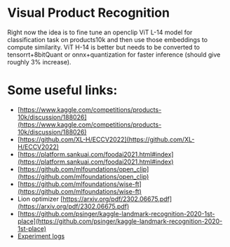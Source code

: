 # Visual Product Recognition
Right now the idea is to fine tune an openclip ViT L-14 model for classification task on products10k and then use those embeddings to compute similarity.
ViT H-14 is better but needs to be converted to tensorrt+8bitQuant or onnx+quantization for faster inference (should give roughly 3% increase).
# Some useful links:
* [https://www.kaggle.com/competitions/products-10k/discussion/188026](https://www.kaggle.com/competitions/products-10k/discussion/188026)
* [https://github.com/XL-H/ECCV2022](https://github.com/XL-H/ECCV2022)
* [https://platform.sankuai.com/foodai2021.html#index](https://platform.sankuai.com/foodai2021.html#index)
* [https://github.com/mlfoundations/open_clip](https://github.com/mlfoundations/open_clip)
* [https://github.com/mlfoundations/wise-ft](https://github.com/mlfoundations/wise-ft)
* Lion optimizer [https://arxiv.org/pdf/2302.06675.pdf](https://arxiv.org/pdf/2302.06675.pdf)
* [https://github.com/psinger/kaggle-landmark-recognition-2020-1st-place](https://github.com/psinger/kaggle-landmark-recognition-2020-1st-place)
* [Experiment logs](https://docs.google.com/spreadsheets/d/1U8C6m4_MFcsQKSUf74rCjuw-uPTw-hPn_HuGbRi3XTE/edit#gid=0)
